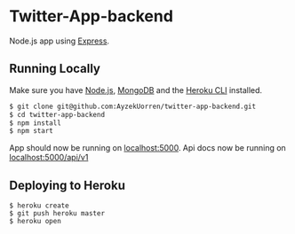 # Twitter-App-backend

Node.js app using [Express](http://expressjs.com/).

## Running Locally

Make sure you have [Node.js](http://nodejs.org/), [MongoDB](https://www.mongodb.com/download-center/community) and the [Heroku CLI](https://cli.heroku.com/) installed.

```sh
$ git clone git@github.com:AyzekUorren/twitter-app-backend.git
$ cd twitter-app-backend
$ npm install
$ npm start
```

App should now be running on [localhost:5000](http://localhost:5000/).
Api docs now be running on [localhost:5000/api/v1](http://localhost:5000/api/v1)

## Deploying to Heroku

```
$ heroku create
$ git push heroku master
$ heroku open
```

